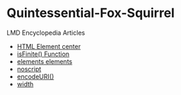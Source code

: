 # Quintessential-Fox-Squirrel
LMD Encyclopedia Articles


* [HTML Element center](https://github.com/snagy22000/Quintessential-Fox-Squirrel/blob/master/center.md)
* [isFinite() Function](https://github.com/snagy22000/Quintessential-Fox-Squirrel/blob/master/isFinite().md)
* [elements elements](https://github.com/snagy22000/Quintessential-Fox-Squirrel/blob/master/element%20element%20Selector.md)
* [noscript](https://github.com/snagy22000/Quintessential-Fox-Squirrel/blob/master/noscript.md)
* [encodeURI()](https://github.com/snagy22000/Quintessential-Fox-Squirrel/blob/master/encodeURI.md)
* [width](https://github.com/snagy22000/Quintessential-Fox-Squirrel/blob/master/width.md)
